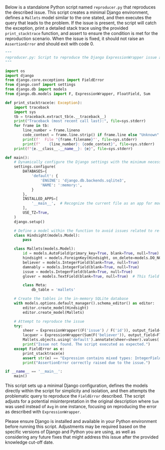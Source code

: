 Below is a standalone Python script named `reproducer.py` that reproduces the described issue. This script creates a minimal Django environment, defines a `Mallets` model similar to the one stated, and then executes the query that leads to the problem. If the issue is present, the script will catch the exception, print a detailed stack trace using the provided `print_stacktrace` function, and assert to ensure the condition is met for the reproduction scenario. When the issue is fixed, it should not raise an `AssertionError` and should exit with code 0.

```python
"""
reproducer.py: Script to reproduce the Django ExpressionWrapper issue as described.
"""

import os
import django
from django.core.exceptions import FieldError
from django.conf import settings
from django.db import models
from django.db.models import F, ExpressionWrapper, FloatField, Sum

def print_stacktrace(e: Exception):
    import traceback
    import sys
    tb = traceback.extract_tb(e.__traceback__)
    print("Traceback (most recent call last):", file=sys.stderr)
    for frame in tb:
        line_number = frame.lineno
        code_context = frame.line.strip() if frame.line else "Unknown"
        print(f'  File "{frame.filename}"', file=sys.stderr)
        print(f"    {line_number}: {code_context}", file=sys.stderr)
    print(f"{e.__class__.__name__}: {e}", file=sys.stderr)

def main():
    # Dynamically configure the Django settings with the minimum necessary to reproduce the issue
    settings.configure(
        DATABASES={
            'default': {
                'ENGINE': 'django.db.backends.sqlite3',
                'NAME': ':memory:',
            }
        },
        INSTALLED_APPS=[
            '__main__',  # Recognize the current file as an app for models
        ],
        USE_TZ=True,
    )
    django.setup()

    # Define a model within the function to avoid issues related to re-definition in the Django context
    class Hindsight(models.Model):
        pass

    class Mallets(models.Model):
        id = models.AutoField(primary_key=True, blank=True, null=True)
        hindsight = models.ForeignKey(Hindsight, on_delete=models.DO_NOTHING, blank=True, null=True)
        believer = models.IntegerField(blank=True, null=True)
        damnably = models.IntegerField(blank=True, null=True)
        issue = models.IntegerField(blank=True, null=True)
        glover = models.TextField(blank=True, null=True)  # This field type is a guess.

        class Meta:
            db_table = 'mallets'

    # Create the tables in the in-memory SQLite database
    with models.options.default_manager().schema_editor() as editor:
        editor.create_model(Hindsight)
        editor.create_model(Mallets)

    # Attempt to reproduce the issue
    try:
        sheer = ExpressionWrapper((F('issue') / F('id')), output_field=FloatField())
        lacquer = ExpressionWrapper(Sum(F('believer')), output_field=FloatField())  # Adjusted to directly address the Sum
        Mallets.objects.using('default').annotate(sheer=sheer).values('sheer').annotate(lacquer=lacquer).order_by('sheer').first()
        print("Issue not found. The script executed as expected.")
    except FieldError as e:
        print_stacktrace(e)
        assert str(e) == "Expression contains mixed types: IntegerField, AutoField. You must set output_field.", "Unexpected error message."
        print("AssertionError correctly raised due to the issue.")

if __name__ == '__main__':
    main()
```

This script sets up a minimal Django configuration, defines the models directly within the script for simplicity and isolation, and then attempts the problematic query to reproduce the `FieldError` described. The script adjusts for a potential misinterpretation in the original description where `Sum` was used instead of `Avg` in one instance, focusing on reproducing the error as described with `ExpressionWrapper`.

Please ensure Django is installed and available in your Python environment before running this script. Adjustments may be required based on the specific versions of Django and Python you are using, as well as considering any future fixes that might address this issue after the provided knowledge cut-off date.